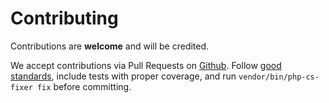 # Contributing

Contributions are **welcome** and will be credited.

We accept contributions via Pull Requests on [Github](https://github.com/mikahdev/datatables-bundle).
Follow [good standards](http://www.phptherightway.com/), include tests with proper coverage, and run
`vendor/bin/php-cs-fixer fix` before committing.

